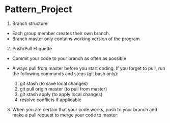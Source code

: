 # Pattern_Project

1. Branch structure
  * Each group member creates their own branch. 
  * Branch master only contains working version of the program
2. Push/Pull Etiquette 
  * Commit your code to your branch as often as possible
  * Always pull from master before you start coding. If you forget to pull, run the following commands and steps (git bash only):

    1. git stash (to save local changes)
    2. git pull origin master (to pull from master)
    3. git stash apply (to apply local changes)
    4. resolve conflicts if applicable

3. When you are certain that your code works, push to your branch and make a pull request to merge your code to master
